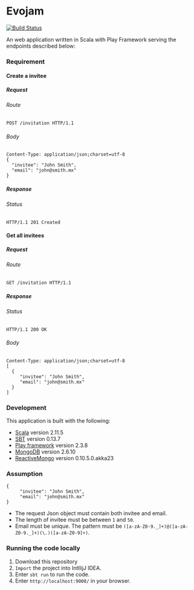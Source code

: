 # Evojam #

[![Build Status](https://travis-ci.org/KasonChan/evojam.svg)](https://travis-ci.org/KasonChan/evojam)

An web application written in Scala with Play Framework serving the endpoints 
described below:

### Requirement ###

#### Create a invitee ####

##### Request #####

###### Route ######

```
POST /invitation HTTP/1.1
```

###### Body ######

```
Content-Type: application/json;charset=utf-8
{
  "invitee": "John Smith",
  "email": "john@smith.mx"
}
```

##### Response #####

###### Status ######

```
HTTP/1.1 201 Created
```

#### Get all invitees ####

##### Request #####

###### Route ######

```
GET /invitation HTTP/1.1
```

##### Response #####

###### Status ######

```
HTTP/1.1 200 OK
```

###### Body ######

```
Content-Type: application/json;charset=utf-8
[
  {
     "invitee": "John Smith",
     "email": "john@smith.mx"
  }
]
```

### Development ###

This application is built with the following:

- [Scala](http://www.scala-lang.org/) version 2.11.5
- [SBT](http://www.scala-sbt.org/) version 0.13.7
- [Play framework](https://playframework.com/) version 2.3.8
- [MongoDB](https://www.mongodb.org/) version 2.6.10
- [ReactiveMongo](http://reactivemongo.org/) version 0.10.5.0.akka23

### Assumption ###

```
{
     "invitee": "John Smith",
     "email": "john@smith.mx"
}
```

- The request Json object must contain both invitee and email.
- The length of invitee must be between `1` and `50`.
- Email must be unique. The pattern must be ```([a-zA-Z0-9._]+)@([a-zA-Z0-9._]+)(\.)([a-zA-Z0-9]+)```.

### Running the code locally ###

1. Download this repository
2. `Import` the project into IntllijJ IDEA.
3. Enter `sbt run` to run the code.
4. Enter `http://localhost:9000/` in your browser.
